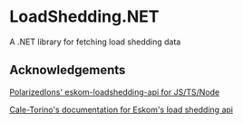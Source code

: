 # LoadShedding.NET

A .NET library for fetching load shedding data

## Acknowledgements

[PolarizedIons' eskom-loadshedding-api for JS/TS/Node](https://github.com/PolarizedIons/eskom-loadshedding-api)

[Cale-Torino's documentation for Eskom's load shedding api](https://github.com/Cale-Torino/Load_shedding_api)
